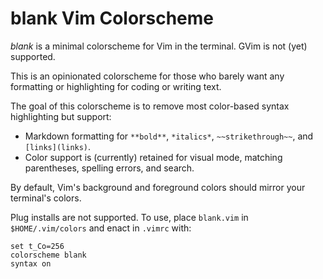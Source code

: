 # blank Vim Colorscheme

*blank* is a minimal colorscheme for Vim in the terminal.
GVim is not (yet) supported.

This is an opinionated colorscheme for those who barely want any formatting or highlighting
for coding or writing text.

The goal of this colorscheme is to remove most color-based syntax highlighting but support: 

- Markdown formatting for `**bold**`, `*italics*`, `~~strikethrough~~`, and `[links](links)`.
- Color support is (currently) retained for visual mode, matching parentheses, spelling errors, and search.

By default, Vim's background and foreground colors should mirror your terminal's colors.

Plug installs are not supported.
To use, place `blank.vim` in `$HOME/.vim/colors` and enact in `.vimrc` with:

```
set t_Co=256
colorscheme blank
syntax on
```
